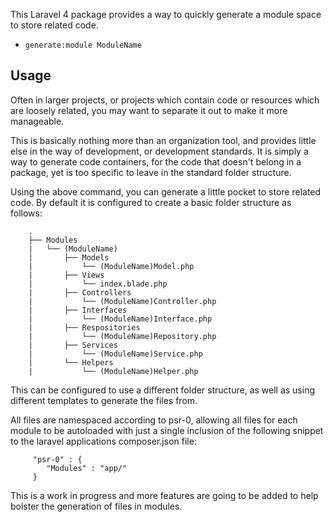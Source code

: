 This Laravel 4 package provides a way to quickly generate a module space to store related code.

- `generate:module ModuleName`

## Usage

Often in larger projects, or projects which contain code or resources which are loosely related, you
may want to separate it out to make it more manageable.

This is basically nothing more than an organization tool, and provides little else in the way of development, or
development standards. It is simply a way to generate code containers, for the code that doesn't belong in a package,
yet is too specific to leave in the standard folder structure.

Using the above command, you can generate a little pocket to store related code. By default it is configured
to create a basic folder structure as follows:

        .
        ├── Modules
        |   └── (ModuleName)
        |       ├── Models
        |           └── (ModuleName)Model.php
        |       ├── Views
        |           └── index.blade.php
        |       ├── Controllers
        |           └── (ModuleName)Controller.php
        |       ├── Interfaces
        |           └── (ModuleName)Interface.php
        |       ├── Respositories
        |           └── (ModuleName)Repository.php
        |       ├── Services
        |           └── (ModuleName)Service.php
        |       └── Helpers
        |           └── (ModuleName)Helper.php


This can be configured to use a different folder structure, as well as using different templates to generate the
files from.

All files are namespaced according to psr-0, allowing all files for each module to be autoloaded
with just a single inclusion of the following snippet to the laravel applications composer.json file:

         "psr-0" : {
            "Modules" : "app/"
         }




 This is a work in progress and more features are going to be added to help bolster the generation of files in modules.